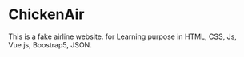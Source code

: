 ﻿# ChickenAir
This is a fake airline website.
for Learning purpose in HTML, CSS, Js, Vue.js, Boostrap5, JSON.

